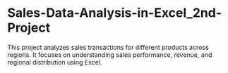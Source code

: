 # Sales-Data-Analysis-in-Excel_2nd-Project
This project analyzes sales transactions for different products across regions. It focuses on understanding sales performance, revenue, and regional distribution using Excel.
